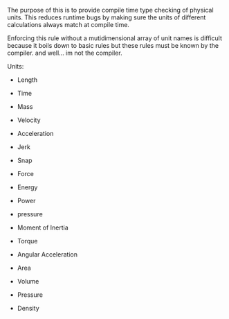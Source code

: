 The purpose of this is to provide compile time type checking of physical units. This reduces runtime bugs by making sure the units of different calculations always match at compile time.

Enforcing this rule without a mutidimensional array of unit names is difficult because it boils down to basic rules but these rules must be known by the compiler. and well... im not the compiler.



Units:
- Length
- Time
- Mass

- Velocity
- Acceleration
- Jerk
- Snap

- Force
- Energy
- Power
- pressure

- Moment of Inertia
- Torque
- Angular Acceleration

- Area
- Volume

- Pressure
- Density